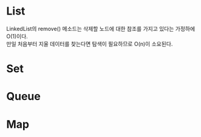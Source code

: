 # List

LinkedList의 remove() 메소드는 삭제할 노드에 대한 참조를 가지고 있다는 가정하에 O(1)이다.\
만일 처음부터 지울 데이터를 찾는다면 탐색이 필요하므로 O(n)이 소요된다.
# Set

# Queue

# Map
